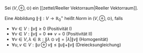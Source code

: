 Sei $(V, \oplus, \odot)$ ein [[zettel/Reeller Vektorraum|Reeller Vektorraum]].

Eine Abbildung $\| \cdot \| : V \to \mathbb{R}_0^+$ heißt *Norm* in $(V, \oplus, \odot)$, falls
- $\forall v \in V : \| v \| \ge 0$ (Positivität I)
- $\forall v \in V : \| v \| = 0 \iff v = 0$ (Positivität II)
- $\forall v \in V, \lambda \in \mathbb{R} : \| \lambda \odot v \| = |\lambda| \| v \|$ (Homogenität)
- $\forall u, v \in V : \| u \oplus v \| \le \| u \| + \| v \|$ (Dreiecksungleichung)